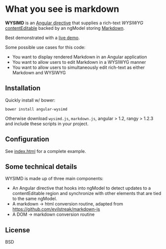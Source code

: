 # What you see is markdown

**WYSIMD** is an [Angular directive](https://docs.angularjs.org/guide/directive) that supplies a rich-text _WYSIWYG_
[contentEditable](https://developer.mozilla.org/en-US/docs/Web/Guide/HTML/Content_Editable) backed by an
ngModel storing [Markdown](https://daringfireball.net/projects/markdown/).

Best demonstrated with a [live demo](http://moof2k.github.io/wysimd/).

Some possible use cases for this code:

* You want to display rendered Markdown in an Angular application
* You want to allow users to edit Markdown in a WYSIWYG manner
* You want to allow users to simultaneously edit rich-text as either Markdown and WYSIWYG

## Installation

Quickly install w/ bower:

    bower install angular-wysimd

Otherwise download `wysimd.js`, `markdown.js`, angular > 1.2, rangy > 1.2.3 and include these scripts in your project.

## Configuration

See [index.html](index.html) for a complete example.

## Some technical details

WYSIMD is made up of three main components:

* An Angular directive that hooks into ngModel to detect updates to a contentEditable region and synchronize
with other elements that are tied to the same ngModel.
* A markdown -> html conversion routine, adapted from https://github.com/evilstreak/markdown-js
* A DOM -> markdown conversion routine

## License

BSD
